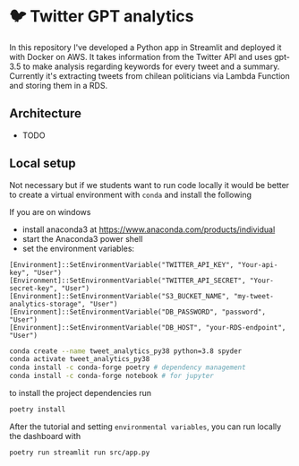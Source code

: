 # :bird: Twitter GPT analytics
In this repository I've developed a Python app in Streamlit and deployed it with Docker on AWS. It takes
information from the Twitter API and uses gpt-3.5 to make analysis regarding keywords for every tweet and a summary. Currently it's extracting
tweets from chilean politicians via Lambda Function and storing them in a RDS.

## Architecture 
+ TODO

## Local setup
Not necessary but if we students want to run code locally it would be better to create a virtual environment with `conda` and install the following

If you are on windows 
- install anaconda3 at https://www.anaconda.com/products/individual
- start the Anaconda3 power shell
- set the environment variables:
```
[Environment]::SetEnvironmentVariable("TWITTER_API_KEY", "Your-api-key", "User")
[Environment]::SetEnvironmentVariable("TWITTER_API_SECRET", "Your-secret-key", "User")
[Environment]::SetEnvironmentVariable("S3_BUCKET_NAME", "my-tweet-analytics-storage", "User")
[Environment]::SetEnvironmentVariable("DB_PASSWORD", "password", "User")
[Environment]::SetEnvironmentVariable("DB_HOST", "your-RDS-endpoint", "User")
```
 
```sh
conda create --name tweet_analytics_py38 python=3.8 spyder
conda activate tweet_analytics_py38
conda install -c conda-forge poetry # dependency management
conda install -c conda-forge notebook # for jupyter
```

to install the project dependencies run
```sh
poetry install
```

After the tutorial and setting `environmental variables`, you can run locally the dashboard with
```
poetry run streamlit run src/app.py
```
